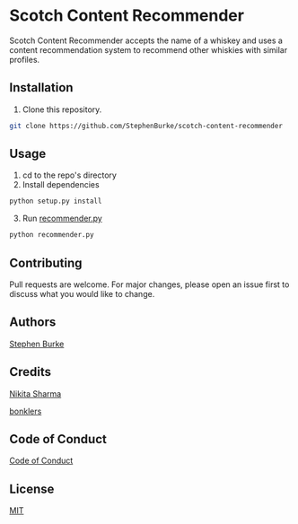 # Scotch Content Recommender

Scotch Content Recommender accepts the name of a whiskey and uses a content recommendation system to recommend other whiskies with similar profiles.

## Installation

1. Clone this repository.

```bash
git clone https://github.com/StephenBurke/scotch-content-recommender
```

## Usage

1. cd to the repo's directory
2. Install dependencies

```bash
python setup.py install
```

3. Run [recommender.py](https://github.com/StephenBurke/scotch-content-recommender/blob/main/recommender.py)

```bash
python recommender.py
```

## Contributing

Pull requests are welcome. For major changes, please open an issue first to discuss what you would like to change.

## Authors

[Stephen Burke](https://github.com/StephenBurke)

## Credits

[Nikita Sharma](https://github.com/nikitaa30/Content-based-Recommender-System "Recommendation System")

[bonklers](https://github.com/PySimpleGUI/PySimpleGUI/issues/820 "Auto-Complete Search")

## Code of Conduct

[Code of Conduct](https://github.com/StephenBurke/scotch-content-recommender/blob/main/CODE_OF_CONDUCT.md)

## License

[MIT](https://github.com/StephenBurke/scotch-content-recommender/blob/main/LICENSE)
